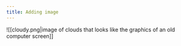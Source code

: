 ```yaml
---
title: Adding image
---
```

![[cloudy.png|image of clouds that looks like the graphics of an old computer screen]]